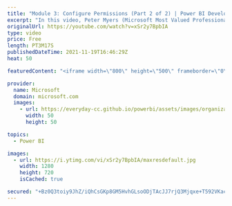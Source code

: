 ```yaml
---
title: "Module 3: Configure Permissions (Part 2 of 2) | Power BI Developer in a Day"
excerpt: "In this video, Peter Myers (Microsoft Most Valued Professional, and course developer) demonstrates configuring and applying permissions. It is video 10 of 21.  The Power BI Developer in a Day online course empowers you as an app developer with the technical knowledge required to embed Power BI content."
originalUrl: https://youtube.com/watch?v=xSr2y7BpbIA
type: video
price: Free
length: PT3M17S
publishedDateTime: 2021-11-19T16:46:29Z
heat: 50

featuredContent: "<iframe width=\"800\" height=\"500\" frameborder=\"0\" src=\"https://www.youtube.com/embed/xSr2y7BpbIA\" allow=\"accelerometer; autoplay; encrypted-media; gyroscope; picture-in-picture\" allowfullscreen></iframe>"

provider:
  name: Microsoft
  domain: microsoft.com
  images:
    - url: https://everyday-cc.github.io/powerbi/assets/images/organizations/microsoft.com-50x50.jpg
      width: 50
      height: 50

topics:
  - Power BI

images:
  - url: https://i.ytimg.com/vi/xSr2y7BpbIA/maxresdefault.jpg
    width: 1280
    height: 720
    isCached: true

secured: "+Bz0Q3toiy9JhZ/iQhCsGKp8GM5HvhGLsoODjTAcJJ7rjQ3Mjqxe+T592VKacHXbZY3a7wYnVVKeWogDakhM7I/Awm//omFw/rqO3cdt9y+AGEV3GO3zWpbJuKs1KYtqol3Ae2hc33gjSGrEGFHKFq169sH789iwvcv/fequPe6i8LkEOfncgV3Cnd3RShPsKMGA8eJdZ7V93VjEjspMJsDRP3at+xEsmTzrmzam78ahycZ7nQElEIVOU3MB87KS1bxZCqxvffinR8QmlXMF8yD0Z6NqhsgDSXVn7n7Zi2mUO8XZA4rk5OYKL82zDiuc3I8nTH0Y2e1IpXD0u83CHefw1U/2kDiWJ78ZwUPPFz+CUWdIoZRZQHf9aU61vm8Ibz/r4s1wrhfWyGkWrOG7B0CACYtl0IE0i//wcK/Lo18=;t6bCf+nnHnzJVz8sMuRq3Q=="
---
```


